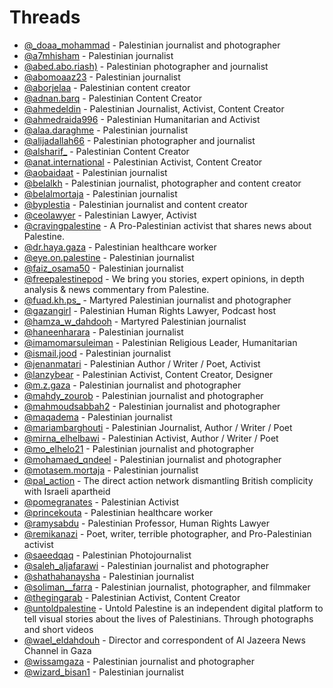 # Threads


- [@_doaa_mohammad](https://www.threads.net/@_doaa_mohammad) - Palestinian journalist and photographer
- [@a7mhisham](https://www.threads.net/@a7mhisham) - Palestinian journalist
- [@abed.abo.riash)](https://www.threads.net/@abed.abo.riash) - Palestinian photographer and journalist
- [@abomoaaz23](https://www.threads.net/@abomoaaz23) - Palestinian journalist
- [@aborjelaa](https://www.threads.net/@aborjelaa) - Palestinian content creator
- [@adnan.barq](https://www.threads.net/@adnan.barq) - Palestinian Content Creator
- [@ahmedeldin](https://www.threads.net/@ahmedeldin) - Palestinian Journalist, Activist, Content Creator
- [@ahmedraida996](https://www.threads.net/@ahmedraida996) - Palestinian Humanitarian and Activist
- [@alaa.daraghme](https://www.threads.net/@alaa.daraghme) - Palestinian journalist
- [@alijadallah66](https://www.threads.net/@alijadallah66) - Palestinian photographer and journalist
- [@alsharif_](https://www.threads.net/@sara.alsharif_) - Palestinian Content Creator
- [@anat.international](https://www.threads.net/@anat.international) - Palestinian Activist, Content Creator
- [@aobaidaat](https://www.threads.net/@aobaidaat) - Palestinian journalist
- [@belalkh](https://www.threads.net/@belalkh) - Palestinian journalist, photographer and content creator
- [@belalmortaja](https://www.threads.net/@belalmortaja) - Palestinian journalist
- [@byplestia](https://www.threads.net/@byplestia) - Palestinian journalist and content creator
- [@ceolawyer](https://www.threads.net/@ceolawyer) - Palestinian Lawyer, Activist
- [@cravingpalestine](https://www.threads.net/@cravingpalestine) - A Pro-Palestinian activist that shares news about Palestine.
- [@dr.haya.gaza](https://www.threads.net/@dr.haya.gaza) - Palestinian healthcare worker
- [@eye.on.palestine](https://www.threads.net/@eye.on.palestine) - Palestinian journalist
- [@faiz_osama50](https://www.threads.net/@faiz_osama50) - Palestinian journalist
- [@freepalestinepod](https://www.threads.net/@freepalestinepod) - We bring you stories, expert opinions, in depth analysis & news commentary from Palestine.
- [@fuad.kh.ps_](https://www.threads.net/@fuad.kh.ps_) - Martyred Palestinian journalist and photographer
- [@gazangirl](https://www.threads.net/@gazangirl) - Palestinian Human Rights Lawyer, Podcast host
- [@hamza_w_dahdooh](https://www.threads.net/@hamza_w_dahdooh) - Martyred Palestinian journalist
- [@haneenharara](https://www.threads.net/@haneenharara) - Palestinian journalist
- [@imamomarsuleiman](https://www.threads.net/@imamomarsuleiman) - Palestinian Religious Leader, Humanitarian
- [@ismail.jood](https://www.threads.net/@ismail.jood) - Palestinian journalist
- [@jenanmatari](https://www.threads.net/@jenanmatari) - Palestinian Author / Writer / Poet, Activist
- [@lanzybear](https://www.threads.net/@lanzybear) - Palestinian Activist, Content Creator, Designer
- [@m.z.gaza](https://www.threads.net/@m.z.gaza) - Palestinian journalist and photographer
- [@mahdy_zourob](https://www.threads.net/@mahdy_zourob) - Palestinian journalist and photographer
- [@mahmoudsabbah2](https://www.threads.net/@mahmoudsabbah2) - Palestinian journalist and photographer
- [@maqadema](https://www.threads.net/@maqadema) - Palestinian journalist
- [@mariambarghouti](https://www.threads.net/@mariambarghouti) - Palestinian Journalist, Author / Writer / Poet
- [@mirna_elhelbawi](https://www.threads.net/@mirna_elhelbawi) - Palestinian Activist, Author / Writer / Poet
- [@mo_elhelo21](https://www.threads.net/@mo_elhelo21) - Palestinian journalist and photographer
- [@mohamaed_qndeel](https://www.threads.net/@mohamaed_qndeel) - Palestinian journalist and photographer
- [@motasem.mortaja](https://www.threads.net/@motasem.mortaja) - Palestinian journalist
- [@pal_action](https://www.threads.net/@pal_action) - The direct action network dismantling British complicity with Israeli apartheid
- [@pomegranates](https://www.threads.net/@pomegranates) - Palestinian Activist
- [@princekouta](https://www.threads.net/@princekouta) - Palestinian healthcare worker
- [@ramysabdu](https://www.threads.net/@ramysabdu) - Palestinian Professor, Human Rights Lawyer
- [@remikanazi](https://www.threads.net/@remikanazi) - Poet, writer, terrible photographer, and Pro-Palestinian activist
- [@saeedqaq](https://www.threads.net/@saeedqaq) - Palestinian Photojournalist
- [@saleh_aljafarawi](https://www.threads.net/@saleh_aljafarawi) - Palestinian journalist and photographer
- [@shathahanaysha](https://www.threads.net/@shathahanaysha) - Palestinian journalist
- [@soliman__farra](https://www.threads.net/@soliman__farra) - Palestinian journalist, photographer, and filmmaker
- [@thegingarab](https://www.threads.net/@thegingarab) - Palestinian Activist, Content Creator
- [@untoldpalestine](https://www.threads.net/@untoldpalestine) - Untold Palestine is an independent digital platform to tell visual stories about the lives of Palestinians. Through photographs and short videos
- [@wael_eldahdouh](https://www.threads.net/@wael_eldahdouh) - Director and correspondent of Al Jazeera News Channel in Gaza
- [@wissamgaza](https://www.threads.net/@wissamgaza) - Palestinian journalist and photographer
- [@wizard_bisan1](https://www.threads.net/@wizard_bisan1) - Palestinian journalist
